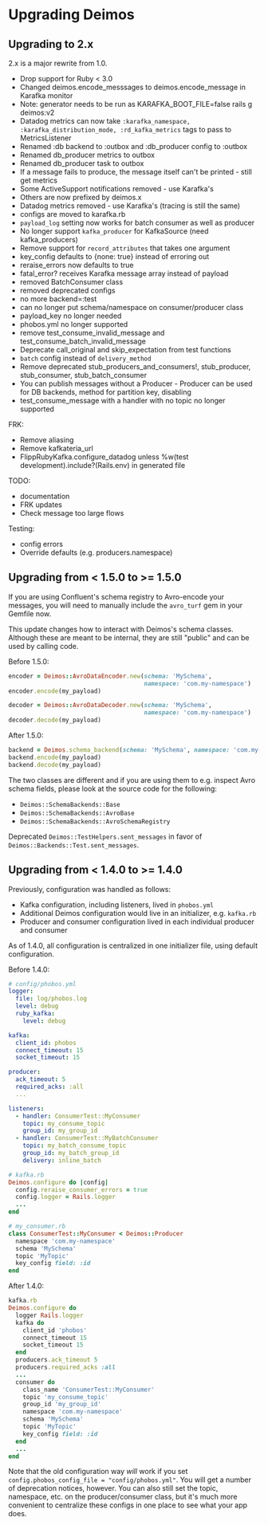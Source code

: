 # Upgrading Deimos

## Upgrading to 2.x

2.x is a major rewrite from 1.0.

- Drop support for Ruby < 3.0
- Changed deimos.encode_messsages to deimos.encode_message in Karafka monitor
- Note: generator needs to be run as KARAFKA_BOOT_FILE=false rails g deimos:v2
- Datadog metrics can now take `:karafka_namespace, :karafka_distribution_mode, :rd_kafka_metrics` tags to pass to MetricsListener
- Renamed :db backend to :outbox and :db_producer config to :outbox
- Renamed db_producer metrics to outbox
- Renamed db_producer task to outbox
- If a message fails to produce, the message itself can't be printed - still get metrics
- Some ActiveSupport notifications removed - use Karafka's
- Others are now prefixed by deimos.x
- Datadog metrics removed - use Karafka's (tracing is still the same)
- configs are moved to karafka.rb
- `payload_log` setting now works for batch consumer as well as producer
- No longer support `kafka_producer` for KafkaSource (need kafka_producers)
- Remove support for `record_attributes` that takes one argument
- key_config defaults to {none: true} instead of erroring out
- reraise_errors now defaults to true
- fatal_error? receives Karafka message array instead of payload
- removed BatchConsumer class
- removed deprecated configs
- no more backend=:test
- can no longer put schema/namespace on consumer/producer class
- payload_key no longer needed
- phobos.yml no longer supported
- remove test_consume_invalid_message and test_consume_batch_invalid_message
- Deprecate call_original and skip_expectation from test functions
- `batch` config instead of `delivery_method`
- Remove deprecated stub_producers_and_consumers!, stub_producer, stub_consumer, stub_batch_consumer
- You can publish messages without a Producer - Producer can be used for DB backends, method for partition key, disabling
- test_consume_message with a handler with no topic no longer supported

FRK:
- Remove aliasing
- Remove kafkateria_url
- FlippRubyKafka.configure_datadog unless %w(test development).include?(Rails.env) in generated file

TODO: 
- documentation
- FRK updates
- Check message too large flows



Testing:
- config errors
- Override defaults (e.g. producers.namespace)



## Upgrading from < 1.5.0 to >= 1.5.0

If you are using Confluent's schema registry to Avro-encode your
messages, you will need to manually include the `avro_turf` gem
in your Gemfile now.

This update changes how to interact with Deimos's schema classes.
Although these are meant to be internal, they are still "public"
and can be used by calling code.

Before 1.5.0:

```ruby
encoder = Deimos::AvroDataEncoder.new(schema: 'MySchema',
                                      namespace: 'com.my-namespace')
encoder.encode(my_payload)

decoder = Deimos::AvroDataDecoder.new(schema: 'MySchema',
                                      namespace: 'com.my-namespace')
decoder.decode(my_payload)
```

After 1.5.0:
```ruby
backend = Deimos.schema_backend(schema: 'MySchema', namespace: 'com.my-namespace')
backend.encode(my_payload)
backend.decode(my_payload)
```

The two classes are different and if you are using them to e.g.
inspect Avro schema fields, please look at the source code for the following:
* `Deimos::SchemaBackends::Base`
* `Deimos::SchemaBackends::AvroBase`
* `Deimos::SchemaBackends::AvroSchemaRegistry`

Deprecated `Deimos::TestHelpers.sent_messages` in favor of
`Deimos::Backends::Test.sent_messages`.

## Upgrading from < 1.4.0 to >= 1.4.0 

Previously, configuration was handled as follows:
* Kafka configuration, including listeners, lived in `phobos.yml`
* Additional Deimos configuration would live in an initializer, e.g. `kafka.rb`
* Producer and consumer configuration lived in each individual producer and consumer

As of 1.4.0, all configuration is centralized in one initializer
file, using default configuration.

Before 1.4.0:
```yaml
# config/phobos.yml
logger:
  file: log/phobos.log
  level: debug
  ruby_kafka:
    level: debug

kafka:
  client_id: phobos
  connect_timeout: 15
  socket_timeout: 15

producer:
  ack_timeout: 5
  required_acks: :all
  ...

listeners:
  - handler: ConsumerTest::MyConsumer
    topic: my_consume_topic
    group_id: my_group_id
  - handler: ConsumerTest::MyBatchConsumer
    topic: my_batch_consume_topic
    group_id: my_batch_group_id
    delivery: inline_batch
```

```ruby
# kafka.rb
Deimos.configure do |config|
  config.reraise_consumer_errors = true
  config.logger = Rails.logger
  ...
end

# my_consumer.rb
class ConsumerTest::MyConsumer < Deimos::Producer
  namespace 'com.my-namespace'
  schema 'MySchema'
  topic 'MyTopic'
  key_config field: :id
end
```

After 1.4.0:
```ruby
kafka.rb
Deimos.configure do
  logger Rails.logger
  kafka do
    client_id 'phobos'
    connect_timeout 15
    socket_timeout 15
  end
  producers.ack_timeout 5
  producers.required_acks :all
  ...
  consumer do
    class_name 'ConsumerTest::MyConsumer'
    topic 'my_consume_topic'
    group_id 'my_group_id' 
    namespace 'com.my-namespace'
    schema 'MySchema'
    topic 'MyTopic'
    key_config field: :id
  end
  ...
end
```

Note that the old configuration way *will* work if you set
`config.phobos_config_file = "config/phobos.yml"`. You will
get a number of deprecation notices, however. You can also still
set the topic, namespace, etc. on the producer/consumer class,
but it's much more convenient to centralize these configs
in one place to see what your app does.
